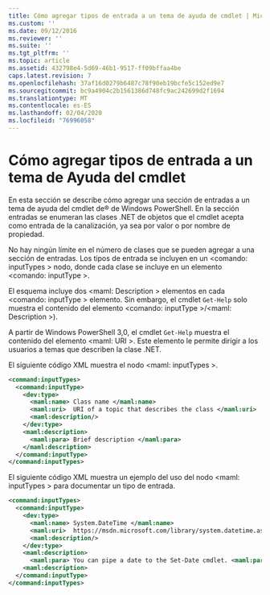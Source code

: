 ```yaml
---
title: Cómo agregar tipos de entrada a un tema de ayuda de cmdlet | Microsoft Docs
ms.custom: ''
ms.date: 09/12/2016
ms.reviewer: ''
ms.suite: ''
ms.tgt_pltfrm: ''
ms.topic: article
ms.assetid: 432798e4-5d69-46b1-9517-ff09bffaa4be
caps.latest.revision: 7
ms.openlocfilehash: 37af16d0279b6487c78f90eb19bcfe5c152ed9e7
ms.sourcegitcommit: bc9a4904c2b1561386d748fc9ac242699d2f1694
ms.translationtype: MT
ms.contentlocale: es-ES
ms.lasthandoff: 02/04/2020
ms.locfileid: "76996058"
---
```

# <a name="how-to-add-input-types-to-a-cmdlet-help-topic"></a>Cómo agregar tipos de entrada a un tema de Ayuda del cmdlet

En esta sección se describe cómo agregar una sección de entradas a un tema de ayuda del cmdlet de® de Windows PowerShell. En la sección entradas se enumeran las clases .NET de objetos que el cmdlet acepta como entrada de la canalización, ya sea por valor o por nombre de propiedad.

No hay ningún límite en el número de clases que se pueden agregar a una sección de entradas. Los tipos de entrada se incluyen en un \<comando: inputTypes > nodo, donde cada clase se incluye en un elemento \<comando: inputType >.

El esquema incluye dos \<maml: Description > elementos en cada \<comando: inputType > elemento. Sin embargo, el cmdlet `Get-Help` solo muestra el contenido del elemento \<comando: inputType >/\<maml: Description >).

A partir de Windows PowerShell 3,0, el cmdlet `Get-Help` muestra el contenido del elemento \<maml: URI >. Este elemento le permite dirigir a los usuarios a temas que describen la clase .NET.

El siguiente código XML muestra el nodo \<maml: inputTypes >.

```xml
<command:inputTypes>
  <command:inputType>
    <dev:type>
      <maml:name> Class name </maml:name>
      <maml:uri>  URI of a topic that describes the class </maml:uri>
      <maml:description/>
    </dev:type>
    <maml:description>
      <maml:para> Brief description </maml:para>
    </maml:description>
  </command:inputType>
</command:inputTypes>
```

El siguiente código XML muestra un ejemplo del uso del nodo \<maml: inputTypes > para documentar un tipo de entrada.

```xml
<command:inputTypes>
  <command:inputType>
    <dev:type>
      <maml:name> System.DateTime </maml:name>
      <maml:uri>  https://msdn.microsoft.com/library/system.datetime.aspx </maml:uri>
      <maml:description/>
    </dev:type>
    <maml:description>
      <maml:para> You can pipe a date to the Set-Date cmdlet. <maml:para>
    <maml:description>
  </command:inputType>
</command:inputTypes>
```